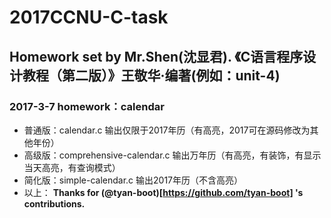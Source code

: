 # 2017CCNU-C-task
## Homework set by Mr.Shen(沈显君). 《C语言程序设计教程（第二版）》王敬华·编著(例如：unit-4)
### 2017-3-7  homework：calendar

* 普通版：calendar.c 输出仅限于2017年历（有高亮，2017可在源码修改为其他年份）
* 高级版：comprehensive-calendar.c 输出万年历（有高亮，有装饰，有显示当天高亮，有查询模式）
* 简化版：simple-calendar.c 输出2017年历（不含高亮）
* 以上： **Thanks for (@tyan-boot)[https://github.com/tyan-boot] 's contributions.**
